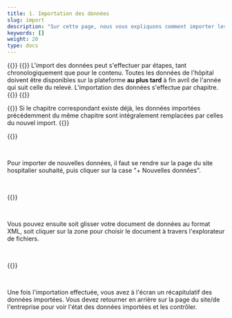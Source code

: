 ```yaml
---
title: 1. Importation des données
slug: import
description: "Sur cette page, nous vous expliquons comment importer les données de votre site hospitalier sur la plateforme SpiGes."
keywords: []
weight: 20
type: docs
---
```



{{<alert color="info">}}
{{<markdown>}}
L'import des données peut s'effectuer par étapes, tant chronologiquement que pour le contenu. Toutes les données de l'hôpital doivent être disponibles sur la plateforme **au plus tard** à fin avril de l'année qui suit celle du relevé. L'importation des données s'effectue par chapitre.
{{</markdown>}}
{{</alert>}}

{{<alert color="warning">}}
Si le chapitre correspondant existe déjà, les données importées précédemment du même chapitre sont intégralement remplacées par celles du nouvel import.
{{</alert>}}

{{<insertImage image="import_donnees_fr.png" class="edge max-w-90">}}

&nbsp;

Pour importer de nouvelles données, il faut se rendre sur la page du site hospitalier souhaité, puis cliquer sur la case "+ Nouvelles données".

&nbsp;

{{<insertImage image="import_xml_fr.png" class="edge max-w-90">}}

&nbsp;

Vous pouvez ensuite soit glisser votre document de données au format XML, soit cliquer sur la zone pour choisir le document à travers l'explorateur de fichiers.

&nbsp;

{{<insertImage image="fin_import_fr.png" class="edge max-w-90">}}

&nbsp;

Une fois l'importation effectuée, vous avez à l'écran un récapitulatif des données importées.
Vous devez retourner en arrière sur la page du site/de l'entreprise pour voir l'état des données importées et les contrôler.

